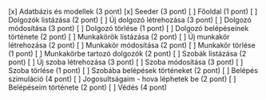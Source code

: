[x] Adatbázis és modellek (3 pont)
[x] Seeder (3 pont)
[ ] Főoldal (1 pont)
[ ] Dolgozók listázása (2 pont)
[ ] Új dolgozó létrehozása (3 pont)
[ ] Dolgozó módosítása (3 pont)
[ ] Dolgozó törlése (1 pont)
[ ] Dolgozó belépéseinek története (2 pont)
[ ] Munkakörök listázása (2 pont)
[ ] Új munkakör létrehozása (2 pont)
[ ] Munkakör módosítása (2 pont)
[ ] Munkakör törlése (1 pont)
[ ] Munkakörbe tartozó dolgozók (2 pont)
[ ] Szobák listázása (2 pont)
[ ] Új szoba létrehozása (3 pont)
[ ] Szoba módosítása (3 pont)
[ ] Szoba törlése (1 pont)
[ ] Szobába belépések történeket (2 pont)
[ ] Belépés szimuláció (4 pont)
[ ] Jogosultságaim - hova léphetek be (2 pont)
[ ] Belépéseim története (2 pont)
[ ] Védés (4 pont)

